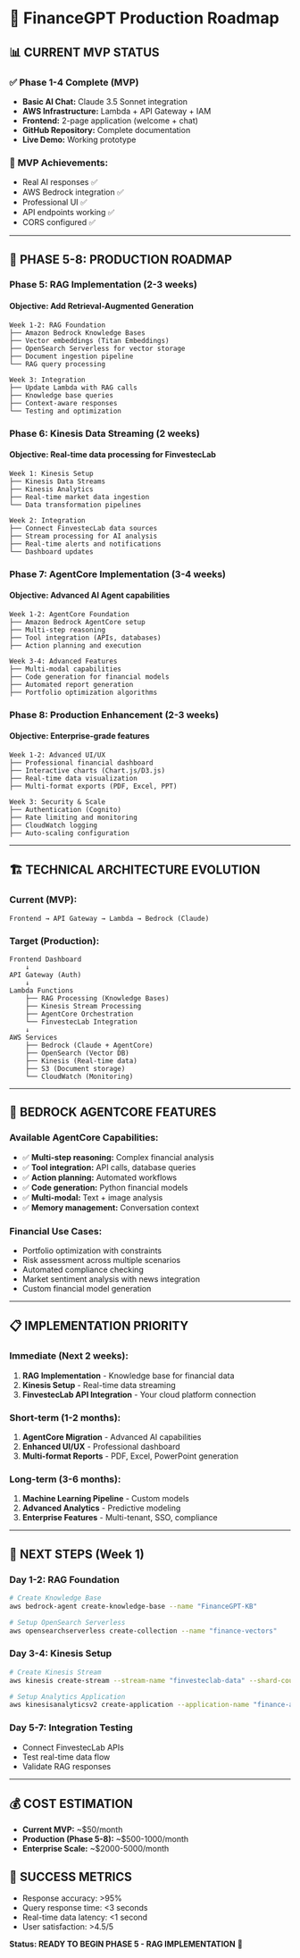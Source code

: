 # 🚀 FinanceGPT Production Roadmap

## 📊 **CURRENT MVP STATUS**

### ✅ **Phase 1-4 Complete (MVP)**
- **Basic AI Chat:** Claude 3.5 Sonnet integration
- **AWS Infrastructure:** Lambda + API Gateway + IAM
- **Frontend:** 2-page application (welcome + chat)
- **GitHub Repository:** Complete documentation
- **Live Demo:** Working prototype

### 🎯 **MVP Achievements:**
- Real AI responses ✅
- AWS Bedrock integration ✅
- Professional UI ✅
- API endpoints working ✅
- CORS configured ✅

---

## 🎯 **PHASE 5-8: PRODUCTION ROADMAP**

### **Phase 5: RAG Implementation (2-3 weeks)**
#### **Objective:** Add Retrieval-Augmented Generation
```
Week 1-2: RAG Foundation
├── Amazon Bedrock Knowledge Bases
├── Vector embeddings (Titan Embeddings)
├── OpenSearch Serverless for vector storage
├── Document ingestion pipeline
└── RAG query processing

Week 3: Integration
├── Update Lambda with RAG calls
├── Knowledge base queries
├── Context-aware responses
└── Testing and optimization
```

### **Phase 6: Kinesis Data Streaming (2 weeks)**
#### **Objective:** Real-time data processing for FinvestecLab
```
Week 1: Kinesis Setup
├── Kinesis Data Streams
├── Kinesis Analytics
├── Real-time market data ingestion
└── Data transformation pipelines

Week 2: Integration
├── Connect FinvestecLab data sources
├── Stream processing for AI analysis
├── Real-time alerts and notifications
└── Dashboard updates
```

### **Phase 7: AgentCore Implementation (3-4 weeks)**
#### **Objective:** Advanced AI Agent capabilities
```
Week 1-2: AgentCore Foundation
├── Amazon Bedrock AgentCore setup
├── Multi-step reasoning
├── Tool integration (APIs, databases)
├── Action planning and execution

Week 3-4: Advanced Features
├── Multi-modal capabilities
├── Code generation for financial models
├── Automated report generation
├── Portfolio optimization algorithms
```

### **Phase 8: Production Enhancement (2-3 weeks)**
#### **Objective:** Enterprise-grade features
```
Week 1-2: Advanced UI/UX
├── Professional financial dashboard
├── Interactive charts (Chart.js/D3.js)
├── Real-time data visualization
├── Multi-format exports (PDF, Excel, PPT)

Week 3: Security & Scale
├── Authentication (Cognito)
├── Rate limiting and monitoring
├── CloudWatch logging
├── Auto-scaling configuration
```

---

## 🏗️ **TECHNICAL ARCHITECTURE EVOLUTION**

### **Current (MVP):**
```
Frontend → API Gateway → Lambda → Bedrock (Claude)
```

### **Target (Production):**
```
Frontend Dashboard
    ↓
API Gateway (Auth)
    ↓
Lambda Functions
    ├── RAG Processing (Knowledge Bases)
    ├── Kinesis Stream Processing
    ├── AgentCore Orchestration
    └── FinvestecLab Integration
    ↓
AWS Services
    ├── Bedrock (Claude + AgentCore)
    ├── OpenSearch (Vector DB)
    ├── Kinesis (Real-time data)
    ├── S3 (Document storage)
    └── CloudWatch (Monitoring)
```

---

## 🎯 **BEDROCK AGENTCORE FEATURES**

### **Available AgentCore Capabilities:**
- ✅ **Multi-step reasoning:** Complex financial analysis
- ✅ **Tool integration:** API calls, database queries
- ✅ **Action planning:** Automated workflows
- ✅ **Code generation:** Python financial models
- ✅ **Multi-modal:** Text + image analysis
- ✅ **Memory management:** Conversation context

### **Financial Use Cases:**
- Portfolio optimization with constraints
- Risk assessment across multiple scenarios
- Automated compliance checking
- Market sentiment analysis with news integration
- Custom financial model generation

---

## 📋 **IMPLEMENTATION PRIORITY**

### **Immediate (Next 2 weeks):**
1. **RAG Implementation** - Knowledge base for financial data
2. **Kinesis Setup** - Real-time data streaming
3. **FinvestecLab API Integration** - Your cloud platform connection

### **Short-term (1-2 months):**
1. **AgentCore Migration** - Advanced AI capabilities
2. **Enhanced UI/UX** - Professional dashboard
3. **Multi-format Reports** - PDF, Excel, PowerPoint generation

### **Long-term (3-6 months):**
1. **Machine Learning Pipeline** - Custom models
2. **Advanced Analytics** - Predictive modeling
3. **Enterprise Features** - Multi-tenant, SSO, compliance

---

## 🔧 **NEXT STEPS (Week 1)**

### **Day 1-2: RAG Foundation**
```bash
# Create Knowledge Base
aws bedrock-agent create-knowledge-base --name "FinanceGPT-KB"

# Setup OpenSearch Serverless
aws opensearchserverless create-collection --name "finance-vectors"
```

### **Day 3-4: Kinesis Setup**
```bash
# Create Kinesis Stream
aws kinesis create-stream --stream-name "finvesteclab-data" --shard-count 2

# Setup Analytics Application
aws kinesisanalyticsv2 create-application --application-name "finance-analytics"
```

### **Day 5-7: Integration Testing**
- Connect FinvestecLab APIs
- Test real-time data flow
- Validate RAG responses

---

## 💰 **COST ESTIMATION**
- **Current MVP:** ~$50/month
- **Production (Phase 5-8):** ~$500-1000/month
- **Enterprise Scale:** ~$2000-5000/month

## 🎯 **SUCCESS METRICS**
- Response accuracy: >95%
- Query response time: <3 seconds
- Real-time data latency: <1 second
- User satisfaction: >4.5/5

**Status: READY TO BEGIN PHASE 5 - RAG IMPLEMENTATION** 🚀